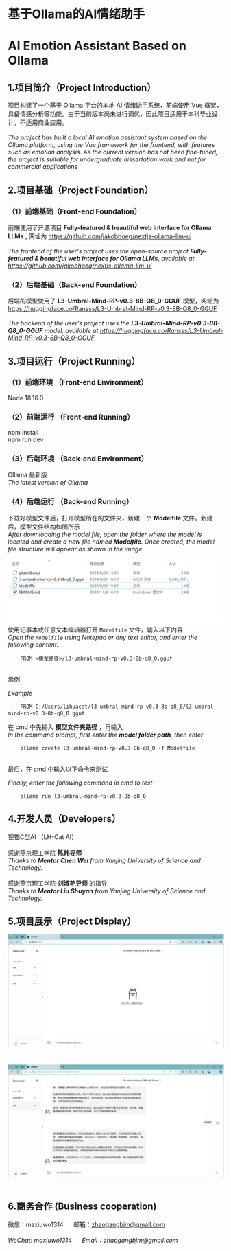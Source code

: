 # 基于Ollama的AI情绪助手
# AI Emotion Assistant Based on Ollama

## 1.项目简介（Project Introduction）
项目构建了一个基于 Ollama 平台的本地 AI 情绪助手系统，前端使用 Vue 框架，具备情感分析等功能。由于当前版本尚未进行调优，因此项目适用于本科毕业设计，不适用商业应用。<br>
<br>
_The project has built a local AI emotion assistant system based on the Ollama platform, using the Vue framework for the frontend, with features such as emotion analysis. As the current version has not been fine-tuned, the project is suitable for undergraduate dissertation work and not for commercial applications_ <br>
## 2.项目基础（Project Foundation）
### （1）前端基础（Front-end Foundation）
前端使用了开源项目 __Fully-featured & beautiful web interface for Ollama LLMs__ , 网址为 https://github.com/jakobhoeg/nextjs-ollama-llm-ui <br>
<br>
_The frontend of the user's project uses the open-source project __Fully-featured & beautiful web interface for Ollama LLMs__, available at https://github.com/jakobhoeg/nextjs-ollama-llm-ui_ 
### （2）后端基础（Back-end Foundation）
后端的模型使用了 __L3-Umbral-Mind-RP-v0.3-8B-Q8_0-GGUF__ 模型，网址为 https://huggingface.co/Ransss/L3-Umbral-Mind-RP-v0.3-8B-Q8_0-GGUF <br>
<br>
_The backend of the user's project uses the __L3-Umbral-Mind-RP-v0.3-8B-Q8_0-GGUF__ model, available at https://huggingface.co/Ransss/L3-Umbral-Mind-RP-v0.3-8B-Q8_0-GGUF_
## 3.项目运行（Project Running）
### （1）前端环境 （Front-end Environment）
Node 18.16.0
### （2）前端运行 （Front-end Running）
npm install<br>
npm run dev
### （3）后端环境 （Back-end Environment）
Ollama 最新版<br>
_The latest version of Ollama_
### （4）后端运行 （Back-end Running）
下载好模型文件后，打开模型所在的文件夹，新建一个 __Modelfile__ 文件。新建后，模型文件结构如图所示<br>
_After downloading the model file, open the folder where the model is located and create a new file named __Modelfile__. Once created, the model file structure will appear as shown in the image._ <br>
<br>
<img src="/show11.png"/><br>
使用记事本或任意文本编辑器打开 `Modelfile` 文件，输入以下内容<br>
_Open the `Modelfile` using Notepad or any text editor, and enter the following content._ <br>

```plaintext
    FROM <模型路径>/l3-umbral-mind-rp-v0.3-8b-q8_0.gguf
```
<br>
示例<br>

_Example_

```plaintext
    FROM C:/Users/lihuacat/l3-umbral-mind-rp-v0.3-8b-q8_0/l3-umbral-mind-rp-v0.3-8b-q8_0.gguf
```

在 cmd 中先输入 __模型文件夹路径__ ，再输入<br>
_In the command prompt, first enter the __model folder path__, then enter_

```plaintext
    ollama create l3-umbral-mind-rp-v0.3-8b-q8_0 -f Modelfile
```

<br>
最后，在 cmd 中输入以下命令来测试<br>

_Finally, enter the following command in cmd to test_

```plaintext
    ollama run l3-umbral-mind-rp-v0.3-8b-q8_0
```

## 4.开发人员（Developers）
狸猫C型AI （LH-Cat AI）<br>
<br>
感谢燕京理工学院 __陈炜导师__  <br>
_Thanks to __Mentor Chen Wei__ from Yanjing University of Science and Technology._ <br>
<br>
感谢燕京理工学院 __刘淑艳导师__ 的指导 <br>
_Thanks to __Mentor Liu Shuyan__ from Yanjing University of Science and Technology._
## 5.项目展示（Project Display）
<img src="/show-1.png"/><br>
<br>
<br>
<img src="/show2.png"/><br>
<br>
## 6.商务合作 (Business cooperation)
微信：maxiuwo1314 &nbsp;&nbsp;&nbsp;&nbsp; 邮箱：zhaogangbjm@gmail.com<br> 
<br>
_WeChat: maxiuwo1314 &nbsp;&nbsp;&nbsp;&nbsp; Email：zhaogangbjm@gmail.com_

